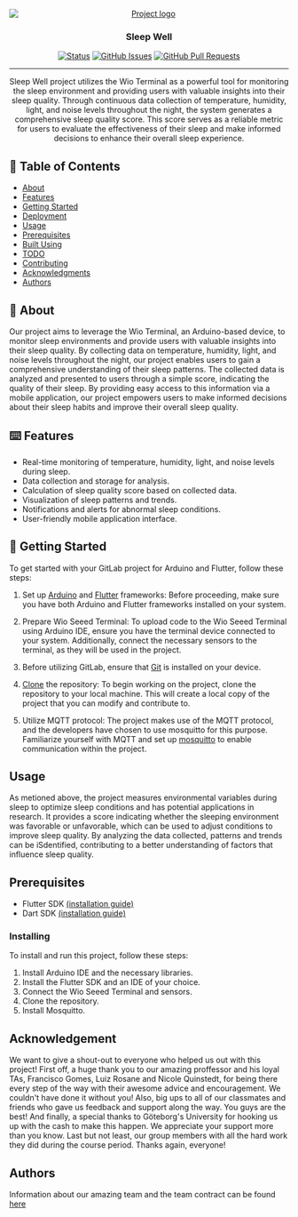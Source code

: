 <p align="center">
  <a href="" rel="noopener">
 <img style = "display:block;margin-left:auto; margin-right:auto; " src="https://i.imgur.com/2L2ftQw.png" alt="Project logo"></a>
</p>

<h3 align="center">Sleep Well</h3>

<div align="center">

  [![Status](https://img.shields.io/badge/status-active-success.svg)]() 
  [![GitHub Issues](https://img.shields.io/github/issues/kylelobo/The-Documentation-Compendium.svg)](https://git.chalmers.se/courses/dit113/2023/group-1/sleep-well/-/issues)
  [![GitHub Pull Requests](https://img.shields.io/github/issues-pr/kylelobo/The-Documentation-Compendium.svg)](https://git.chalmers.se/courses/dit113/2023/group-1/sleep-well/-/branches)
 
</div>

---

<p align="center"> Sleep Well project utilizes the Wio Terminal as a powerful tool for monitoring the sleep environment and providing users with valuable insights into their sleep quality. Through continuous data collection of temperature, humidity, light, and noise levels throughout the night, the system generates a comprehensive sleep quality score. This score serves as a reliable metric for users to evaluate the effectiveness of their sleep and make informed decisions to enhance their overall sleep experience. 



</p>

## 📝 Table of Contents
- [About](#about)
- [Features](#Features)
- [Getting Started](#getting_started)
- [Deployment](#deployment)
- [Usage](#usage)
- [Prerequisites](#Prerequisites)
- [Built Using](#built_using)
- [TODO](../TODO.md)
- [Contributing](../CONTRIBUTING.md)
- [Acknowledgments](#acknowledgement)
- [Authors](#authors)


## 🧐 About <a name = "about"></a>
Our project aims to leverage the Wio Terminal, an Arduino-based device, to monitor sleep environments and provide users with valuable insights into their sleep quality. By collecting data on temperature, humidity, light, and noise levels throughout the night, our project enables users to gain a comprehensive understanding of their sleep patterns. The collected data is analyzed and presented to users through a simple score, indicating the quality of their sleep. By providing easy access to this information via a mobile application, our project empowers users to make informed decisions about their sleep habits and improve their overall sleep quality.


## ⌨️ Features <a name = "Features"></a>
* Real-time monitoring of temperature, humidity, light, and noise levels during sleep.
* Data collection and storage for analysis.
* Calculation of sleep quality score based on collected data.
* Visualization of sleep patterns and trends.
* Notifications and alerts for abnormal sleep conditions.
* User-friendly mobile application interface.


## 🏁 Getting Started <a name = "getting_started"></a>
[]()

To get started with your GitLab project for Arduino and Flutter, follow these steps:

1. Set up [Arduino](https://support.arduino.cc/hc/en-us/articles/360019833020-Download-and-install-Arduino-IDE) and [Flutter](https://docs.flutter.dev/get-started/install) frameworks: Before proceeding, make sure you have both Arduino and Flutter frameworks installed on your system.

2. Prepare Wio Seeed Terminal: To upload code to the Wio Seeed Terminal using Arduino IDE, ensure you have the terminal device connected to your system. Additionally, connect the necessary sensors to the terminal, as they will be used in the project.

3. Before utilizing GitLab, ensure that [Git](https://git-scm.com/book/en/v2/Getting-Started-Installing-Git) is installed on your device. 

4. [Clone](https://git-scm.com/book/en/v2/Git-Basics-Getting-a-Git-Repository) the repository: To begin working on the project, clone the repository to your local machine. This will create a local copy of the project that you can modify and contribute to. 

5. Utilize MQTT protocol: The project makes use of the MQTT protocol, and the developers have chosen to use mosquitto for this purpose. Familiarize yourself with MQTT and set up [mosquitto](https://hub.docker.com/_/eclipse-mosquitto) to enable communication within the project.


## Usage <a name = "usage"></a>
As metioned above, the project measures environmental variables during sleep to optimize sleep conditions and has potential applications in research. It provides a score indicating whether the sleeping environment was favorable or unfavorable, which can be used to adjust conditions to improve sleep quality. By analyzing the data collected, patterns and trends can be iSdentified, contributing to a better understanding of factors that influence sleep quality.


## Prerequisites <a name = "Prerequisites"></a>

* Flutter SDK <a href="https://docs.flutter.dev/get-started/install" target="Flutter">(installation guide)</a>  
* Dart SDK <a href="https://dart.dev/get-dart" target="Dart">(installation guide)</a>  



### Installing

To install and run this project, follow these steps:

1) Install Arduino IDE and the necessary libraries.
2) Install the Flutter SDK and an IDE of your choice.
3) Connect the Wio Seeed Terminal and sensors.
4) Clone the repository.
5) Install Mosquitto.


## Acknowledgement <a name = "acknowledgement"></a>
We want to give a shout-out to everyone who helped us out with this project! First off, a huge thank you to our amazing proffessor and his loyal TAs, Francisco Gomes, Luiz Rosane and Nicole Quinstedt, for being there every step of the way with their awesome advice and encouragement. We couldn't have done it without you! Also, big ups to all of our classmates and friends who gave us feedback and support along the way. You guys are the best! And finally, a special thanks to Göteborg's University for hooking us up with the cash to make this happen. We appreciate your support more than you know. Last but not least, our group members with all the hard work they did during the course period.
Thanks again, everyone!


## Authors <a name = "authors"></a>
Information about our amazing team and the team contract can be found <a href= "https://git.chalmers.se/courses/dit113/2023/group-1/sleep-well/-/wikis/Team"> here</a>





